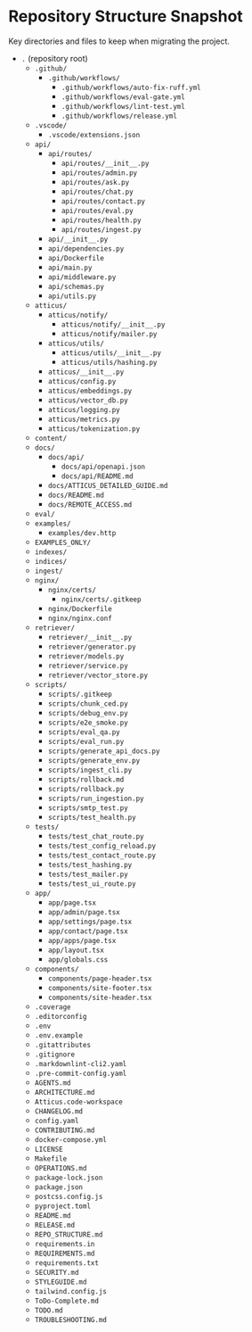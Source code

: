 # Repository Structure Snapshot

Key directories and files to keep when migrating the project.

- `.` (repository root)
  - `.github/`
    - `.github/workflows/`
      - `.github/workflows/auto-fix-ruff.yml`
      - `.github/workflows/eval-gate.yml`
      - `.github/workflows/lint-test.yml`
      - `.github/workflows/release.yml`
  - `.vscode/`
    - `.vscode/extensions.json`
  - `api/`
    - `api/routes/`
      - `api/routes/__init__.py`
      - `api/routes/admin.py`
      - `api/routes/ask.py`
      - `api/routes/chat.py`
      - `api/routes/contact.py`
      - `api/routes/eval.py`
      - `api/routes/health.py`
      - `api/routes/ingest.py`
    - `api/__init__.py`
    - `api/dependencies.py`
    - `api/Dockerfile`
    - `api/main.py`
    - `api/middleware.py`
    - `api/schemas.py`
    - `api/utils.py`
  - `atticus/`
    - `atticus/notify/`
      - `atticus/notify/__init__.py`
      - `atticus/notify/mailer.py`
    - `atticus/utils/`
      - `atticus/utils/__init__.py`
      - `atticus/utils/hashing.py`
    - `atticus/__init__.py`
    - `atticus/config.py`
    - `atticus/embeddings.py`
    - `atticus/vector_db.py`
    - `atticus/logging.py`
    - `atticus/metrics.py`
    - `atticus/tokenization.py`
  - `content/`
  - `docs/`
    - `docs/api/`
      - `docs/api/openapi.json`
      - `docs/api/README.md`
    - `docs/ATTICUS_DETAILED_GUIDE.md`
    - `docs/README.md`
    - `docs/REMOTE_ACCESS.md`
  - `eval/`
  - `examples/`
    - `examples/dev.http`
  - `EXAMPLES_ONLY/`
  - `indexes/`
  - `indices/`
  - `ingest/`
  - `nginx/`
    - `nginx/certs/`
      - `nginx/certs/.gitkeep`
    - `nginx/Dockerfile`
    - `nginx/nginx.conf`
  - `retriever/`
    - `retriever/__init__.py`
    - `retriever/generator.py`
    - `retriever/models.py`
    - `retriever/service.py`
    - `retriever/vector_store.py`
  - `scripts/`
    - `scripts/.gitkeep`
    - `scripts/chunk_ced.py`
    - `scripts/debug_env.py`
    - `scripts/e2e_smoke.py`
    - `scripts/eval_qa.py`
    - `scripts/eval_run.py`
    - `scripts/generate_api_docs.py`
    - `scripts/generate_env.py`
    - `scripts/ingest_cli.py`
    - `scripts/rollback.md`
    - `scripts/rollback.py`
    - `scripts/run_ingestion.py`
    - `scripts/smtp_test.py`
    - `scripts/test_health.py`
  - `tests/`
    - `tests/test_chat_route.py`
    - `tests/test_config_reload.py`
    - `tests/test_contact_route.py`
    - `tests/test_hashing.py`
    - `tests/test_mailer.py`
    - `tests/test_ui_route.py`
  - `app/`
    - `app/page.tsx`
    - `app/admin/page.tsx`
    - `app/settings/page.tsx`
    - `app/contact/page.tsx`
    - `app/apps/page.tsx`
    - `app/layout.tsx`
    - `app/globals.css`
  - `components/`
    - `components/page-header.tsx`
    - `components/site-footer.tsx`
    - `components/site-header.tsx`
  - `.coverage`
  - `.editorconfig`
  - `.env`
  - `.env.example`
  - `.gitattributes`
  - `.gitignore`
  - `.markdownlint-cli2.yaml`
  - `.pre-commit-config.yaml`
  - `AGENTS.md`
  - `ARCHITECTURE.md`
  - `Atticus.code-workspace`
  - `CHANGELOG.md`
  - `config.yaml`
  - `CONTRIBUTING.md`
  - `docker-compose.yml`
  - `LICENSE`
  - `Makefile`
  - `OPERATIONS.md`
  - `package-lock.json`
  - `package.json`
  - `postcss.config.js`
  - `pyproject.toml`
  - `README.md`
  - `RELEASE.md`
  - `REPO_STRUCTURE.md`
  - `requirements.in`
  - `REQUIREMENTS.md`
  - `requirements.txt`
  - `SECURITY.md`
  - `STYLEGUIDE.md`
  - `tailwind.config.js`
  - `ToDo-Complete.md`
  - `TODO.md`
  - `TROUBLESHOOTING.md`
